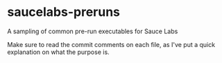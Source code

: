 # saucelabs-preruns
A sampling of common pre-run executables for Sauce Labs  


Make sure to read the commit comments on each file, as I've put a quick explanation on what the purpose is.
